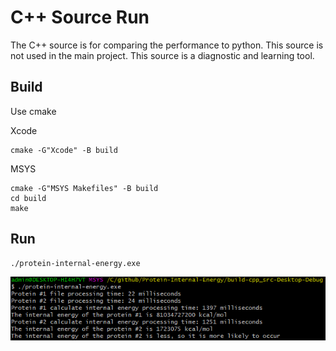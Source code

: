 # C++ Source Run

The C++ source is for comparing the performance to python. This source is not used in the main project. This source is a diagnostic and learning tool.

## Build

Use cmake

Xcode
```shell
cmake -G"Xcode" -B build
```

MSYS
```shell
cmake -G"MSYS Makefiles" -B build
cd build
make
```

## Run
```shell
./protein-internal-energy.exe
```

![cpp](https://github.com/bradosia/Validating-Protein-Structure-Models/blob/master/share/console-run-cpp_D20200227.png)